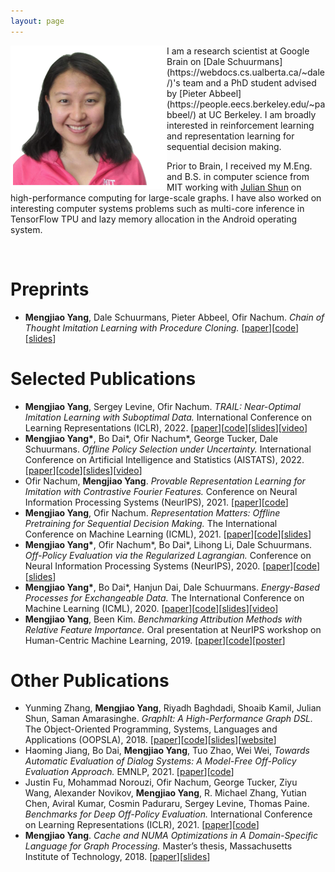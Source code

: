 ```yaml
---
layout: page
---
```


<img src="/assets/images/portrait.png" width="250" align="left">
I am a research scientist at Google Brain on [Dale Schuurmans](https://webdocs.cs.ualberta.ca/~dale/)'s team and a PhD student advised by [Pieter Abbeel](https://people.eecs.berkeley.edu/~pabbeel/) at UC Berkeley. I am broadly interested in reinforcement learning and representation learning for sequential decision making.

Prior to Brain, I received my M.Eng. and B.S. in computer science from MIT working with [Julian Shun](https://people.csail.mit.edu/jshun/) on high-performance computing for large-scale graphs. I have also worked on interesting computer systems problems such as multi-core inference in TensorFlow TPU and lazy memory allocation in the Android operating system.

&nbsp;

# Preprints
- **Mengjiao Yang**, Dale Schuurmans, Pieter Abbeel, Ofir Nachum. *Chain of Thought Imitation Learning with Procedure Cloning.* \[[paper](https://arxiv.org/abs/2205.10816)\]\[[code](https://github.com/google-research/google-research/tree/master/procedure_cloning)\]\[[slides](/assets/posters/procedure_cloning.pdf)\]

# Selected Publications
- **Mengjiao Yang**, Sergey Levine, Ofir Nachum. *TRAIL: Near-Optimal Imitation Learning with Suboptimal Data.* International Conference on Learning Representations (ICLR), 2022. \[[paper](https://arxiv.org/abs/2110.14770)\]\[[code](https://github.com/google-research/google-research/tree/master/rl_repr)\]\[[slides](/assets/posters/trail.pdf)\]\[[video](https://youtu.be/YnfY-P8ud5A)\]
- **Mengjiao Yang\***, Bo Dai\*, Ofir Nachum\*, George Tucker, Dale Schuurmans. *Offline Policy Selection under Uncertainty.* International Conference on Artificial Intelligence and Statistics (AISTATS), 2022. \[[paper](https://arxiv.org/abs/2012.06919)\]\[[code](https://github.com/google-research/dice_rl/tree/master/estimators)\]\[[slides](/assets/posters/bayesdice.pdf)\]\[[video](https://youtu.be/nlR3XRBYJS4)\]
- Ofir Nachum, **Mengjiao Yang**. *Provable Representation Learning for Imitation with Contrastive Fourier Features.* Conference on Neural Information Processing Systems (NeurIPS), 2021. \[[paper](https://arxiv.org/abs/2105.12272)\]\[[code](https://github.com/google-research/google-research/tree/master/rl_repr/contrastive_fourier)\]
- **Mengjiao Yang**, Ofir Nachum. *Representation Matters: Offline Pretraining for Sequential Decision Making.* The International Conference on Machine Learning (ICML), 2021. \[[paper](https://arxiv.org/abs/2102.05815)\]\[[code](https://github.com/google-research/google-research/tree/master/rl_repr)\]\[[slides](/assets/posters/rl_repr.pdf)\]
- **Mengjiao Yang\***, Ofir Nachum\*, Bo Dai\*, Lihong Li, Dale Schuurmans. *Off-Policy Evaluation via the Regularized Lagrangian.* Conference on Neural Information Processing Systems (NeurIPS), 2020. \[[paper](http://arxiv.org/abs/2007.03438)\]\[[code](https://github.com/google-research/dice_rl)\]\[[slides](/assets/posters/dice.pdf)\]
- **Mengjiao Yang\***, Bo Dai\*, Hanjun Dai, Dale Schuurmans. *Energy-Based Processes for Exchangeable Data.* The International Conference on Machine Learning (ICML), 2020. \[[paper](https://arxiv.org/abs/2003.07521)\]\[[code](https://github.com/google-research/google-research/tree/master/ebp)\]\[[slides](/assets/posters/ebp.pdf)\]\[[video](https://youtu.be/RkFtdKsq428)\]
- **Mengjiao Yang**, Been Kim. *Benchmarking Attribution Methods with Relative Feature Importance.* Oral presentation at NeurIPS workshop on Human-Centric Machine Learning, 2019. \[[paper](https://arxiv.org/abs/1907.09701)\]\[[code](https://github.com/google-research-datasets/bam)\]\[[poster](/assets/posters/bam.pdf)\]

# Other Publications
- Yunming Zhang, **Mengjiao Yang**, Riyadh Baghdadi, Shoaib Kamil, Julian Shun, Saman Amarasinghe. *GraphIt: A High-Performance Graph DSL.* The Object-Oriented Programming, Systems, Languages and Applications (OOPSLA), 2018. \[[paper](https://dl.acm.org/doi/pdf/10.1145/3276491)\]\[[code](https://github.com/GraphIt-DSL/graphit)\]\[[slides](/assets/posters/graphit.pdf)\]\[[website](https://graphit-lang.org/index)\]
- Haoming Jiang, Bo Dai, **Mengjiao Yang**, Tuo Zhao, Wei Wei, *Towards Automatic Evaluation of Dialog Systems: A Model-Free Off-Policy Evaluation Approach.* EMNLP, 2021. \[[paper](https://arxiv.org/abs/2102.10242)\]\[[code](https://github.com/google-research/google-research/tree/master/dialogue_ope)\]
- Justin Fu, Mohammad Norouzi, Ofir Nachum, George Tucker, Ziyu Wang, Alexander Novikov, **Mengjiao Yang**, R. Michael Zhang, Yutian Chen, Aviral Kumar, Cosmin Paduraru, Sergey Levine, Thomas Paine. *Benchmarks for Deep Off-Policy Evaluation.* International Conference on Learning Representations (ICLR), 2021. \[[paper](https://arxiv.org/abs/2103.16596)\]\[[code](https://github.com/google-research/deep_ope)\]
- **Mengjiao Yang**. *Cache and NUMA Optimizations in A Domain-Specific Language for Graph Processing.* Master’s thesis, Massachusetts Institute of Technology, 2018. \[[paper](https://dspace.mit.edu/handle/1721.1/119915)\]\[[slides](/assets/posters/numa.pdf)\]
